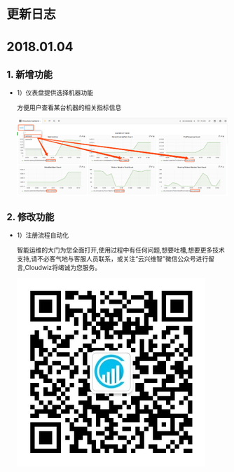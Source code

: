# **更新日志**

# 2018.01.04

## 1. 新增功能

* 1）仪表盘提供选择机器功能

    方便用户查看某台机器的相关指标信息
    
    ![](/part5/images/18-01-04_1.png)

## 2. 修改功能

* 1）注册流程自动化

    智能运维的大门为您全面打开,使用过程中有任何问题,想要吐槽,想要更多技术支持,请不必客气地与客服人员联系，或关注“云兴维智”微信公众号进行留言,Cloudwiz将竭诚为您服务。
    
    ![](/part5/images/wechat_icon.jpg)